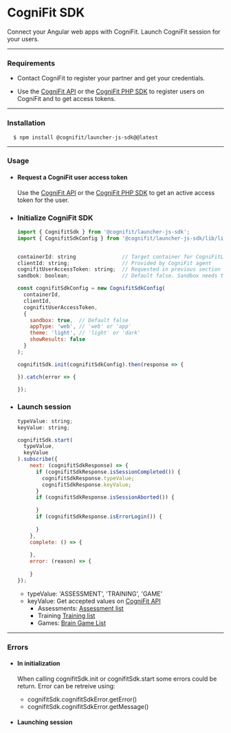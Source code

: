 # CogniFit SDK

Connect your Angular web apps with CogniFit. Launch CogniFit session for your users.

---

### Requirements

- Contact CogniFit to register your partner and get your credentials. 

- Use the [CogniFit API](https://api.cognifit.com/) or the [CogniFit PHP SDK](https://packagist.org/packages/cognifit/cognifit-sdk-php) to register users on CogniFit and to get access tokens.

---

### Installation

      $ npm install @cognifit/launcher-js-sdk@@latest

---

### Usage

- #### Request a CogniFit user access token 
  Use the [CogniFit API](https://api.cognifit.com/) or the [CogniFit PHP SDK](https://packagist.org/packages/cognifit/cognifit-sdk-php) to get an active access token for the user.

- ### Initialize CogniFit SDK

    ```js
    import { CognifitSdk } from '@cognifit/launcher-js-sdk';
    import { CognifitSdkConfig } from '@cognifit/launcher-js-sdk/lib/lib/cognifit.sdk.config';
  
  
    containerId: string               // Target container for CogniFitLoading
    clientId: string;                 // Provided by CogniFit agent
    cognifitUserAccessToken: string;  // Requested in previous section 
    sandbok: boolean;                 // Default false. Sandbox needs to be allowed by CogniFit agent
    
    const cognifitSdkConfig = new CognifitSdkConfig(
      containerId,
      clientId,
      cognifitUserAccessToken,
      {
        sandbox: true,  // Default false
        appType: 'web', // 'web' or 'app'
        theme: 'light', // 'light' or 'dark' 
        showResults: false
      }   
    );
  
    cognifitSdk.init(cognifitSdkConfig).then(response => {
    
    }).catch(error => {
    
    });
    ```

- ### Launch session

    ```js
    typeValue: string;
    keyValue: string;
  
    cognifitSdk.start(
      typeValue, 
      keyValue
    ).subscribe({
        next: (cognifitSdkResponse) => {
          if (cognifitSdkResponse.isSessionCompleted()) {
            cognifitSdkResponse.typeValue;
            cognifitSdkResponse.keyValue;
          }
          if (cognifitSdkResponse.isSessionAborted()) {
          
          }
          if (cognifitSdkResponse.isErrorLogin()) {
          
          }
        },
		complete: () => {
			
		},
		error: (reason) => {
			
		}
    });
    ```

    - typeValue: 'ASSESSMENT', 'TRAINING', 'GAME'
    - keyValue: Get accepted values on [CogniFit API](https://api.cognifit.com)
      - Assessments: [Assessment list](https://cognifitapiv2.docs.apiary.io/#reference/0/cognitive-assessments/assessments-list)
      - Training [Training list](https://cognifitapiv2.docs.apiary.io/#reference/0/brain-training-programs/training-list)
      - Games: [Brain Game List](https://cognifitapiv2.docs.apiary.io/#reference/0/brain-games/brain-game-list)

--- 

### Errors

- #### In initialization
    
    When calling cognifitSdk.init or cognifitSdk.start some errors could be return.
    Error can be retreive using:
    - cognifitSdk.cognifitSdkError.getError()
    - cognifitSdk.cognifitSdkError.getMessage()
      
- #### Launching session

    
